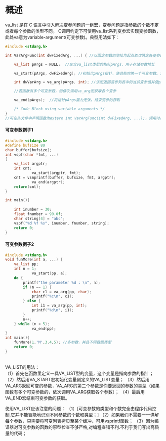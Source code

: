 # 概述

va_list 是在 C 语言中引入解决变参问题的一组宏，变参问题是指参数的个数不定或者每个参数的类型不同。 C调用约定下可使用va_list系列变参宏实现变参函数，此处va意为variable-argument(可变参数)。典型用法如下：

```c
#include <stdarg.h>

int VarArgFunc(int dwFixedArg, ...) { //以固定参数的地址为起点依次确定各变参的内存起始地址

    va_list pArgs = NULL;  //定义va_list类型的指针pArgs，用于存储参数地址

    va_start(pArgs, dwFixedArg); //初始化pArgs指针，使其指向第一个可变参数。该宏第二个参数是变参列表的前一个参数，即最后一个固定参数

    int dwVarArg = va_arg(pArgs, int); //该宏返回变参列表中的当前变参值并使pArgs指向列表中的下个变参。该宏第二个参数是要返回的当前变参类型

    //若函数有多个可变参数，则依次调用va_arg宏获取各个变参

    va_end(pArgs);  //将指针pArgs置为无效，结束变参的获取

    /* Code Block using variable arguments */
}
//可在头文件中声明函数为extern int VarArgFunc(int dwFixedArg, ...);，调用时用VarArgFunc(FixedArg, VarArg);
```

#### 可变参数例子1

```c
#include <stdarg.h>
#define bufsize 80
char buffer[bufsize];
int vspf(char *fmt, ...)
{
    va_list argptr;
    int cnt;
            va_start(argptr, fmt);
    cnt = vsnprintf(buffer, bufsize, fmt, argptr);
            va_end(argptr);
    return(cnt);
}

int main(){
    
    int inumber = 30;
    float fnumber = 90.0f;
    char string[4] = "abc";
    vspf("%d %f %s", inumber, fnumber, string);
    return 0;
}
```

#### 可变参数例子2

```c
#include <stdarg.h>
void funMore(int a, ...) {
    va_list pp;
    int n = 1;
            va_start(pp, a);
    do {
        printf("the parameter %d : \n", n);
        if (n == 1) {
            char c1 = va_arg(pp, char);
            printf("%c\n", c1);
        } else {
            int i1 = va_arg(pp, int);
            printf("%d\n", i1);
        }
        n++;
    } while (n < 5);
            va_end(pp);
}
int main(){
    funMore(1,'M',3,4,5); //多参数，并且不同数据类型
    return 0;
}
```

######   ############################################################################

VA_LIST的用法：      
（1）首先在函数里定义一具VA_LIST型的变量，这个变量是指向参数的指针； （2）然后用VA_START宏初始化变量刚定义的VA_LIST变量；
（3）然后用VA_ARG返回可变的参数，VA_ARG的第二个参数是你要返回的参数的类型（如果函数有多个可变参数的，依次调用VA_ARG获取各个参数）； （4）最后用VA_END宏结束可变参数的获取。

使用VA_LIST应该注意的问题： （1）[可变参数的类型和个数完全由程序代码控制,它并不能智能地识别不同参数的个数和类型；]
（2）如果我们不需要一一详解每个参数，只需要将可变列表拷贝至某个缓冲，可用vsprintf函数； （3）因为编译器对可变参数的函数的原型检查不够严格,对编程查错不利.不利于我们写出高质量的代码；